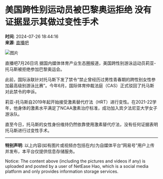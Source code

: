 # 美国跨性别运动员被巴黎奥运拒绝 没有证据显示其做过变性手术

**时间**: 2024-07-26 18:44:16  
**来源**: [直播吧](https://www.163.com/dy/media/T1473762244332.html)  

![图片](https://static.ws.126.net/163/f2e/dy_media/dy_media/static/images/ipLocation.f6d00eb.svg)

直播吧7月26日讯 据国内媒体体育产业生态圈报道，美国跨性别游泳运动员莉亚-托马斯被拒绝参加巴黎奥运会。

此前，国际泳联针对托马斯下发了禁令“禁止曾经历过男性青春期的跨性别女性参加最高级别游泳比赛”。今年6月，国际体育仲裁法庭（CAS）正式驳回了托马斯对此禁令的申诉。

莉亚-托马斯自2019年起开始接受激素替代疗法（HRT）进行变性。在2021-22学年，他身体的激素水平满足了NCAA激素治疗标准，成功加入宾夕法尼亚大学女子游泳队。

直至今日，托马斯的女性身份维持仍然依靠使用激素替代疗法，没有任何证据表明托马斯进行过变性手术。

---

**特别声明**: 以上内容(如有图片或视频亦包括在内)为自媒体平台“网易号”用户上传并发布，本平台仅提供信息存储服务。

Notice: The content above (including the pictures and videos if any) is uploaded and posted by a user of NetEase Hao, which is a social media platform and only provides information storage services.